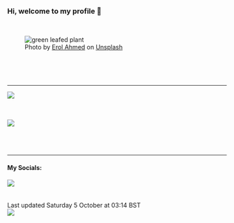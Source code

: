 <h3>Hi, welcome to my profile 👋</h3>

<br />
<figure>
  <img
    src="https://images.unsplash.com/photo-1459664018906-085c36f472af?crop=entropy&cs=tinysrgb&fit=max&fm=jpg&ixid=M3wyNzQ3MDB8MHwxfHJhbmRvbXx8fHx8fHx8fDE3MjgwOTA2NjZ8&ixlib=rb-4.0.3&q=80&w=1080&auto=format"
    alt="green leafed plant" 
  />
  <figcaption>Photo by <a
    href="https://unsplash.com/@erol?utm_source=Profile%20readme&utm_medium=referral">Erol Ahmed</a> on <a
    href="https://unsplash.com/?utm_source=Profile%20readme&utm_medium=referral">Unsplash</a></figcaption>
</figure>




  <br /><br /><br />

<hr />
<img
  src="https://github-readme-stats.vercel.app/api?username=shanelucy&show_icons=true&theme=calm"
/>
<br /><br /><br />

<img 
  src="https://github-readme-stats.vercel.app/api/top-langs/?username=shanelucy&theme=calm"
/>
<br /><br /><br /><br />
<hr />
<h4>My Socials:</h4>
<a href="https://uk.linkedin.com/in/shane-lucy-4735b616a">
  <img
    src="https://img.shields.io/badge/linkedin%20-%230077B5.svg?&style=for-the-badge&logo=linkedin&logoColor=white"
  />
</a>
<br /><br /><br />
Last updated Saturday 5 October at 03:14 BST
<br />
<img
  src="https://github.com/ShaneLucy/ShaneLucy/workflows/README%20build/badge.svg"
/>
